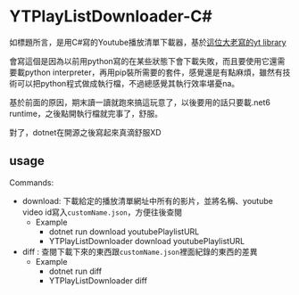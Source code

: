 # YTPlayListDownloader-C#

如標題所言，是用C#寫的Youtube播放清單下載器，基於[這位大老寫的yt library](https://github.com/Tyrrrz/YoutubeExplode)

會寫這個是因為以前用python寫的在某些狀態下會下載失敗，而且要使用它還需要載python interpreter，再用pip裝所需要的套件，感覺還是有點麻煩，雖然有技術可以把python程式做成執行檔，不過總感覺其執行效率堪憂na。

基於前面的原因，期末讀一讀就跑來搞這玩意了，以後要用的話只要載.net6 runtime，之後點開執行檔就完事了，舒服。

對了，dotnet在開源之後寫起來真滴舒服XD

## usage
Commands:
  - download: 下載給定的播放清單網址中所有的影片，並將名稱、youtube video id寫入`customName.json`，方便往後查閱
      - Example
          - dotnet run download youtubePlaylistURL
          - YTPlayListDownloader download youtubePlaylistURL
  - diff : 查閱下載下來的東西跟`customName.json`裡面紀錄的東西的差異
      - Example
          - dotnet run diff 
          - YTPlayListDownloader diff
